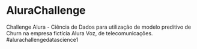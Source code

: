# AluraChallenge
 Challenge Alura - Ciência de Dados para utilização de modelo preditivo de Churn na empresa fictícia Alura Voz, de telecomunicações. #alurachallengedatascience1
